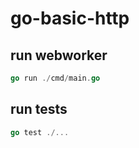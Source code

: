 # go-basic-http
## run webworker
```go
go run ./cmd/main.go
```

## run tests
```go
go test ./...
```
